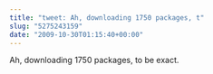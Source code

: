 ```yaml
---
title: "tweet: Ah, downloading 1750 packages, t"
slug: "5275243159"
date: "2009-10-30T01:15:40+00:00"
---
```

Ah, downloading 1750 packages, to be exact.
